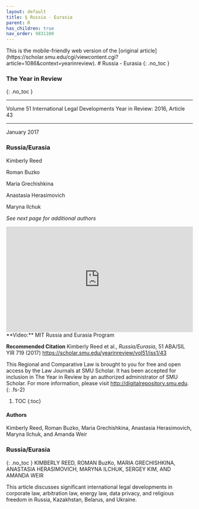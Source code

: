 ```yaml
---
layout: default
title: § Russia - Eurasia 
parent: R
has_children: true
nav_order: 9831100
---
```

<style>
.dont-break-out {
  /* These are technically the same, but use both */
  overflow-wrap: break-word;
  word-wrap: break-word;

     -ms-word-break: break-all;
  /* This is the dangerous one in WebKit, as it breaks things wherever */
  word-break: break-all;
  /* Instead use this non-standard one: */
  word-break: break-word;
}

.youtube-container {
    position: relative;
    width: 100%;
    height: 0;
    padding-bottom: 56.25%;
}
.youtube-video {
    position: absolute;
    top: 0;
    left: 0;
    width: 100%;
    height: 100%;
}

</style>

<div class="dont-break-out" markdown="1">
This is the mobile-friendly web version of the [original article](https://scholar.smu.edu/cgi/viewcontent.cgi?article=1086&context=yearinreview).
# Russia - Eurasia  
{: .no_toc }

### The Year in Review 
{: .no_toc }

***

Volume 51 International Legal Developments
Year in Review: 2016, Article 43 

***

January 2017

### Russia/Eurasia

Kimberly Reed

Roman Buzko

Maria Grechishkina

Anastasia Herasimovich

Maryna Ilchuk

*See next page for additional authors*

<div class="youtube-container">
<iframe width="100%" src="https://www.youtube.com/embed/hsjY4YSaMuI" title="YouTube video player" frameborder="0" allow="accelerometer; autoplay; clipboard-write; encrypted-media; gyroscope; picture-in-picture" allowfullscreen class="youtube-video"></iframe>
</div>
**Video:** MIT Russia and Eurasia Program 

**Recommended Citation**
Kimberly Reed et al., *Russia/Eurasia*, 51 ABA/SIL YIR 719 (2017)
https://scholar.smu.edu/yearinreview/vol51/iss1/43 

This Regional and Comparative Law is brought to you for free and open access by the Law Journals at SMU Scholar. It has been accepted for inclusion in The Year in Review by an authorized administrator of SMU Scholar. For more information, please visit http://digitalrepository.smu.edu.
{: .fs-2}

1. TOC
{:toc}


#### Authors
Kimberly Reed, Roman Buzko, Maria Grechishkina, Anastasia Herasimovich, Maryna Ilchuk, and Amanda Weir 

### Russia/Eurasia
{: .no_toc }
KIMBERLY REED, ROMAN BuzKo, MARIA GRECHISHKINA, ANASTASIA HERASIMOVICH, MARYNA ILCHUK, SERGEY KIM, AND AMANDA WEIR

This article discusses significant international legal developments in corporate law, arbitration law, energy law, data privacy, and religious freedom in Russia, Kazakhstan, Belarus, and Ukraine.

</div>
